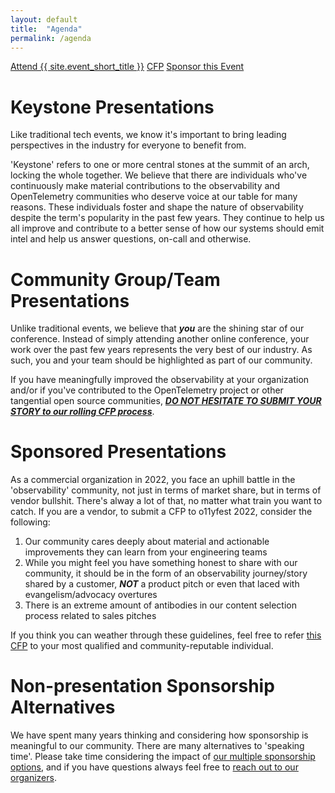 ```yaml
---
layout: default
title:  "Agenda"
permalink: /agenda
---
```


<div class="flexbox">
  <a class="flexbox-button" href="{{ site.registration_link }}">Attend {{ site.event_short_title }}</a>
  <a class="flexbox-button" href="/cfp">CFP</a>
  <a class="flexbox-button" href="/sponsor">Sponsor this Event</a>
</div>

# Keystone Presentations

Like traditional tech events, we know it's important to bring leading perspectives in the
 industry for everyone to benefit from.

'Keystone' refers to one or more central stones at the summit of an arch, locking the whole together. We believe that there are individuals who've continuously make material contributions to the observability and OpenTelemetry communities who deserve voice at our table for many reasons. These individuals foster and shape the nature of observability despite the term's popularity in the past few years. They continue to help us all improve and contribute to a better sense of how our systems should emit intel and help us answer questions, on-call and otherwise.

# Community Group/Team Presentations

Unlike traditional events, we believe that ***you*** are the shining star of our conference. Instead of simply attending another online conference, your work over the past few years represents the very best of our industry. As such, you and your team should be highlighted as part of our community.

If you have meaningfully improved the observability at your organization and/or if you've contributed to the OpenTelemetry project or other tangential open source communities, ***[DO NOT HESITATE TO SUBMIT YOUR STORY to our rolling CFP process](/cfp)***.

# Sponsored Presentations

As a commercial organization in 2022, you face an uphill battle in the 'observability' community, not just in terms of market share, but in terms of vendor bullshit. There's alway a lot of that, no matter what train you want to catch. If you are a vendor, to submit a CFP to o11yfest 2022, consider the following:

1. Our community cares deeply about material and actionable improvements they can learn from your engineering teams
2. While you might feel you have something honest to share with our community, it should be in the form of an observability journey/story shared by a customer, ***NOT*** a product pitch or even that laced with evangelism/advocacy overtures
3. There is an extreme amount of antibodies in our content selection process related to sales pitches

If you think you can weather through these guidelines, feel free to refer [this CFP](/cfp) to your most qualified and community-reputable individual.

# Non-presentation Sponsorship Alternatives

We have spent many years thinking and considering how sponsorship is meaningful to our community. There are many alternatives to 'speaking time'. Please take time considering the impact of [our multiple sponsorship options](/sponsor), and if you have questions always feel free to [reach out to our organizers](/contact).
